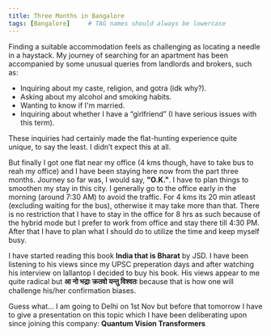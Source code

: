```yaml
---
title: Three Months in Bangalore
tags: [Bangalore]     # TAG names should always be lowercase
---
```


Finding a suitable accommodation feels as challenging as locating a needle in a haystack. My journey of searching for an apartment has been accompanied by some unusual queries from landlords and brokers, such as:

- Inquiring about my caste, religion, and gotra (idk why?).
- Asking about my alcohol and smoking habits.
- Wanting to know if I'm married.
- Inquiring about whether I have a “girlfriend” (I have serious issues with this term).
  
These inquiries had certainly made the flat-hunting experience quite unique, to say the least. I didn’t expect this at all. 

But finally I got one flat near my office (4 kms though, have to take bus to reah my office) and I have been staying here now from the part three months. Journey so far was, I would say, **"O.K."**. I have to plan things to smoothen my stay in this city. 
I generally go to the office early in the morning (around 7:30 AM) to avoid the traffic. For 4 kms its 20 min atleast  (excluding waiting for the bus), otherwise it may take more than that. There is no restriction that I have to stay in the office for 8 hrs as such because of the hybrid mode but I prefer to work from office and stay there till 4:30 PM. After that I have to plan what I should do to utilize the time and keep myself busy. 

I have started reading this book **India that is Bharat** by JSD. I have been listening to his views since my UPSC preperation days and after watching his interview on lallantop I decided to buy his book. His views appear to me quite radical but **आ नो भद्राः क्रतवो यन्तु विश्वतः** because that is how one will challenge his/her confirmation biases.

Guess what... I am going to Delhi on 1st Nov but before that tomorrow I have to give a presentation on this topic which I have been deliberating upon since joining this company: **Quantum Vision Transformers**

